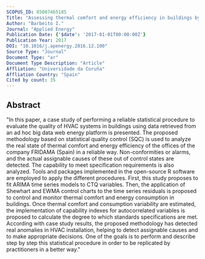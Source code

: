 ```yaml
---
SCOPUS_ID: 85007465185
Title: "Assessing thermal comfort and energy efficiency in buildings by statistical quality control for autocorrelated data"
Author: "Barbeito I."
Journal: "Applied Energy"
Publication Date: {'$date': '2017-01-01T00:00:00Z'}
Publication Year: 2017
DOI: "10.1016/j.apenergy.2016.12.100"
Source Type: "Journal"
Document Type: "ar"
Document Type Description: "Article"
Affliation: "Universidade da Coruña"
Affliation Country: "Spain"
Cited by count: 35
---
```


## Abstract
"In this paper, a case study of performing a reliable statistical procedure to evaluate the quality of HVAC systems in buildings using data retrieved from an ad hoc big data web energy platform is presented. The proposed methodology based on statistical quality control (SQC) is used to analyze the real state of thermal comfort and energy efficiency of the offices of the company FRIDAMA (Spain) in a reliable way. Non-conformities or alarms, and the actual assignable causes of these out of control states are detected. The capability to meet specification requirements is also analyzed. Tools and packages implemented in the open-source R software are employed to apply the different procedures. First, this study proposes to fit ARIMA time series models to CTQ variables. Then, the application of Shewhart and EWMA control charts to the time series residuals is proposed to control and monitor thermal comfort and energy consumption in buildings. Once thermal comfort and consumption variability are estimated, the implementation of capability indexes for autocorrelated variables is proposed to calculate the degree to which standards specifications are met. According with case study results, the proposed methodology has detected real anomalies in HVAC installation, helping to detect assignable causes and to make appropriate decisions. One of the goals is to perform and describe step by step this statistical procedure in order to be replicated by practitioners in a better way."
